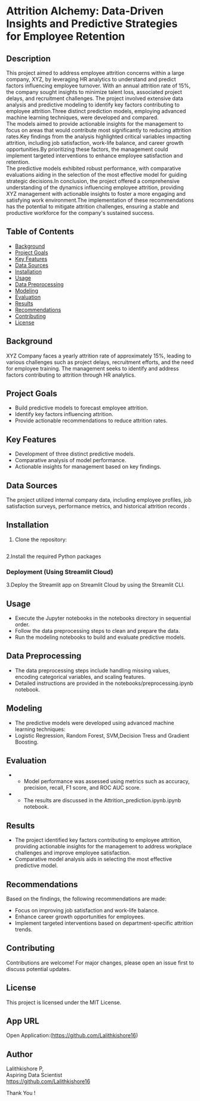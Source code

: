 
# Attrition Alchemy: Data-Driven Insights and Predictive Strategies for Employee Retention

## Description

   This project aimed to address employee attrition concerns within a large company, XYZ, by leveraging HR analytics to understand and predict factors influencing employee turnover.  With an annual attrition rate of 15%, the company sought insights to minimize talent loss, associated project delays, and recruitment challenges.  The project involved extensive data analysis and predictive modeling to identify key factors contributing to employee attrition.Three distinct prediction models, employing advanced machine learning techniques, were developed and compared.  
   The models aimed to provide actionable insights for the management to focus on areas that would contribute most significantly to reducing attrition rates.Key findings from the analysis highlighted critical variables impacting attrition, including job satisfaction, work-life balance, and career growth opportunities.By prioritizing these factors, the management could implement targeted interventions to enhance employee satisfaction and retention.  
   The predictive models exhibited robust performance, with comparative evaluations aiding in the selection of the most effective model for guiding strategic decisions.In conclusion, the project offered a comprehensive understanding of the dynamics influencing employee attrition, providing XYZ management with actionable insights to foster a more engaging and satisfying work environment.The implementation of these recommendations has the potential to mitigate attrition challenges, ensuring a stable and productive workforce for the company's sustained success.


## Table of Contents

- [Background](#background)
- [Project Goals](#project-goals)
- [Key Features](#key-features)
- [Data Sources](#data-sources)
- [Installation](#installation)
- [Usage](#usage)
- [Data Preprocessing](#data-preprocessing)
- [Modeling](#modeling)
- [Evaluation](#evaluation)
- [Results](#results)
- [Recommendations](#recommendations)
- [Contributing](#contributing)
- [License](#license)

## Background

XYZ Company faces a yearly attrition rate of approximately 15%, leading to various challenges such as project delays, recruitment efforts, and the need for employee training. The management seeks to identify and address factors contributing to attrition through HR analytics.

## Project Goals

- Build predictive models to forecast employee attrition.
- Identify key factors influencing attrition.
- Provide actionable recommendations to reduce attrition rates.

## Key Features

- Development of three distinct predictive models.
- Comparative analysis of model performance.
- Actionable insights for management based on key findings.

## Data Sources

The project utilized internal company data, including employee profiles, job satisfaction surveys, performance metrics, and historical attrition records .

## Installation

1. Clone the repository:

   ```bash

2.Install the required Python packages
### Deployment (Using Streamlit Cloud)
3.Deploy the Streamlit app on Streamlit Cloud by using the Streamlit CLI.  


## Usage
- Execute the Jupyter notebooks in the notebooks directory in sequential order.
- Follow the data preprocessing steps to clean and prepare the data.
- Run the modeling notebooks to build and evaluate predictive models.

## Data Preprocessing
- The data preprocessing steps include handling missing values, encoding categorical variables, and scaling features. 
- Detailed instructions are provided in the notebooks/preprocessing.ipynb notebook.

## Modeling
- The predictive models were developed using advanced machine learning techniques:  
- Logistic Regression, Random Forest, SVM,Decision Tress and Gradient Boosting. 


## Evaluation
- - Model performance was assessed using metrics such as accuracy, precision, recall, F1 score, and ROC AUC score.
- - The results are discussed in the Attrition_prediction.ipynb.ipynb notebook.

## Results
- The project identified key factors contributing to employee attrition, providing actionable insights for the management to address workplace challenges and improve employee satisfaction.
- Comparative model analysis aids in selecting the most effective predictive model.

## Recommendations  
Based on the findings, the following recommendations are made:
- Focus on improving job satisfaction and work-life balance.
- Enhance career growth opportunities for employees.
- Implement targeted interventions based on department-specific attrition trends.

## Contributing  
Contributions are welcome! For major changes, please open an issue first to discuss potential updates.

## License  
This project is licensed under the MIT License.

## App URL
Open Application:(https://github.com/Lalithkishore16)

## Author
Lalithkishore P,  
Aspiring Data Scientist  
https://github.com/Lalithkishore16

Thank You !  

